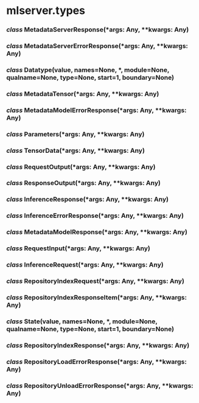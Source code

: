 # mlserver.types

### *class* MetadataServerResponse(\*args: Any, \*\*kwargs: Any)

### *class* MetadataServerErrorResponse(\*args: Any, \*\*kwargs: Any)

### *class* Datatype(value, names=None, \*, module=None, qualname=None, type=None, start=1, boundary=None)

### *class* MetadataTensor(\*args: Any, \*\*kwargs: Any)

### *class* MetadataModelErrorResponse(\*args: Any, \*\*kwargs: Any)

### *class* Parameters(\*args: Any, \*\*kwargs: Any)

### *class* TensorData(\*args: Any, \*\*kwargs: Any)

### *class* RequestOutput(\*args: Any, \*\*kwargs: Any)

### *class* ResponseOutput(\*args: Any, \*\*kwargs: Any)

### *class* InferenceResponse(\*args: Any, \*\*kwargs: Any)

### *class* InferenceErrorResponse(\*args: Any, \*\*kwargs: Any)

### *class* MetadataModelResponse(\*args: Any, \*\*kwargs: Any)

### *class* RequestInput(\*args: Any, \*\*kwargs: Any)

### *class* InferenceRequest(\*args: Any, \*\*kwargs: Any)

### *class* RepositoryIndexRequest(\*args: Any, \*\*kwargs: Any)

### *class* RepositoryIndexResponseItem(\*args: Any, \*\*kwargs: Any)

### *class* State(value, names=None, \*, module=None, qualname=None, type=None, start=1, boundary=None)

### *class* RepositoryIndexResponse(\*args: Any, \*\*kwargs: Any)

### *class* RepositoryLoadErrorResponse(\*args: Any, \*\*kwargs: Any)

### *class* RepositoryUnloadErrorResponse(\*args: Any, \*\*kwargs: Any)
